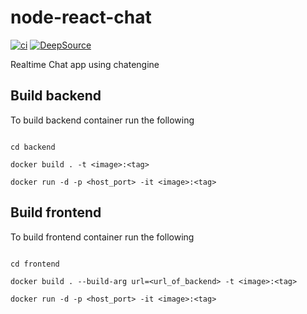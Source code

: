 # node-react-chat

[![ci](https://github.com/JawdenWebb/node-react-chat/actions/workflows/main.yml/badge.svg)](https://github.com/JawdenWebb/node-react-chat/actions/workflows/main.yml)
[![DeepSource](https://app.deepsource.com/gh/JawdenWebb/node-react-chat.svg/?label=active+issues&token=yHIPgzUsKNXpB6ukaVavJ3V2)](https://app.deepsource.com/gh/JawdenWebb/node-react-chat/?ref=repository-badge)

Realtime Chat app using chatengine

## Build backend

To build backend container run the following

```shell

cd backend

docker build . -t <image>:<tag>

docker run -d -p <host_port> -it <image>:<tag>

```

## Build frontend

To build frontend container run the following

```shell

cd frontend

docker build . --build-arg url=<url_of_backend> -t <image>:<tag>

docker run -d -p <host_port> -it <image>:<tag>

```
